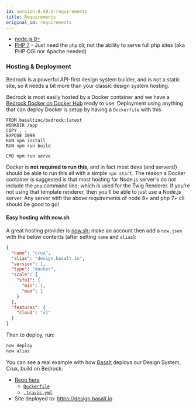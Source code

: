 ```yaml
---
id: version-0.40.2-requirements
title: Requirements
original_id: requirements
---
```


- [node.js 8+](https://nodejs.org/en)
- [PHP 7](http://php.net) - Just need the `php` cli; not the ability to serve full php sites (aka PHP CGI nor Apache needed)


### Hosting & Deployment

Bedrock is a powerful API-first design system builder, and is not a static site, so it needs a bit more than your classic design system hosting.

Bedrock is most easily hosted by a Docker container and we have a [Bedrock Docker on Docker Hub](https://hub.docker.com/r/basaltinc/bedrock) ready to use. Deployment using anything that can deploy Docker is setup by having a `Dockerfile` with this:

```
FROM basaltinc/bedrock:latest
WORKDIR /app
COPY . .
EXPOSE 3999
RUN npm install
RUN npm run build

CMD npm run serve
```

Docker is **not required to run this**, and in fact most devs (and servers!) should be able to run this all with a simple `npm start`. The reason a Docker container is suggested is that most hosting for Node.js server's do not include the `php` command line; which is used for the Twig Renderer. If you're not using that template renderer, then you'll be able to just use a Node.js server. Any server with the above requirements of node 8+ and php 7+ cli should be good to go!

#### Easy hosting with now.sh

A great hosting provider is [now.sh](https://zeit.co/now); make an account then add a `now.json` with the below contents (after setting `name` and `alias`):

```json
{
  "name": "crux",
  "alias": "design.basalt.io",
  "version": 1,
  "type": "docker",
  "scale": {
    "sfo1": {
      "min": 1,
      "max": 1
    }
  },
  "features": {
    "cloud": "v1"
  }
}
```

Then to deploy, run:

```bash
now deploy
now alias
```

You can see a real example with how [Basalt](https://basalt.io) deploys our Design System, Crux, build on Bedrock:

- [Repo here](https://github.com/basaltinc/crux/)
  - [`Dockerfile`](https://github.com/basaltinc/crux/blob/master/Dockerfile)
  - [`.travis.yml`](https://github.com/basaltinc/crux/blob/master/.travis.yml)
- Site deployed to: <https://design.basalt.io>
